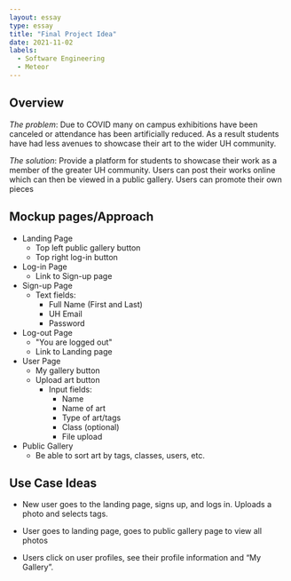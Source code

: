 ```yaml
---
layout: essay
type: essay
title: "Final Project Idea"
date: 2021-11-02
labels:
  - Software Engineering
  - Meteor
---
```


## Overview
*The problem*: Due to COVID many on campus exhibitions have been canceled or attendance has been artificially reduced. As a result students have had less avenues to showcase their art to the wider UH community.

*The solution*: Provide a platform for students to showcase their work as a member of the greater UH community. Users can post their works online which can then be viewed in a public gallery. Users can promote their own pieces


## Mockup pages/Approach

- Landing Page
  - Top left public gallery button
  - Top right log-in button
- Log-in Page
  - Link to Sign-up page 
- Sign-up Page
  - Text fields:
    - Full Name (First and Last)
    - UH Email
    - Password
- Log-out Page
  - "You are logged out"
  - Link to Landing page
- User Page
  - My gallery button
  - Upload art button 
    - Input fields:
      - Name 
      - Name of art
      - Type of art/tags
      - Class (optional)
      - File upload
- Public Gallery
  - Be able to sort art by tags, classes, users, etc.

## Use Case Ideas
- New user goes to the landing page, signs up, and logs in. Uploads a photo and selects tags.

- User goes to landing page, goes to public gallery page to view all photos

- Users click on user profiles, see their profile information and “My Gallery”.

